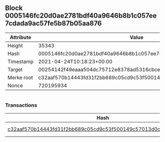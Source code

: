 ## Block 0005146fc20d0ae2781bdf40a9646b8b1c057ee7cdada9ac57fe5b87b05aa876

Attribute | Value
--- | ---
Height | 35343
Hash | 0005146fc20d0ae2781bdf40a9646b8b1c057ee7cdada9ac57fe5b87b05aa876
Timestamp | 2021-04-24T10:18:23+00:00
Target | 00254142f49eaaa504dc75712e8378ad5316cbcead634704b3734b6271167cc4
Merke root | c32aaf570b14443fd31f2bb689c05cd9c53f500149c57013d0c78fe87804f25e
Nonce | 720195934

```

```

### Transactions

Hash | Amount
--- | ---
[c32aaf570b14443fd31f2bb689c05cd9c53f500149c57013d0c78fe87804f25e](c32aaf570b14443fd31f2bb689c05cd9c53f500149c57013d0c78fe87804f25e.md) | 10.00000000 SKEPTI 
